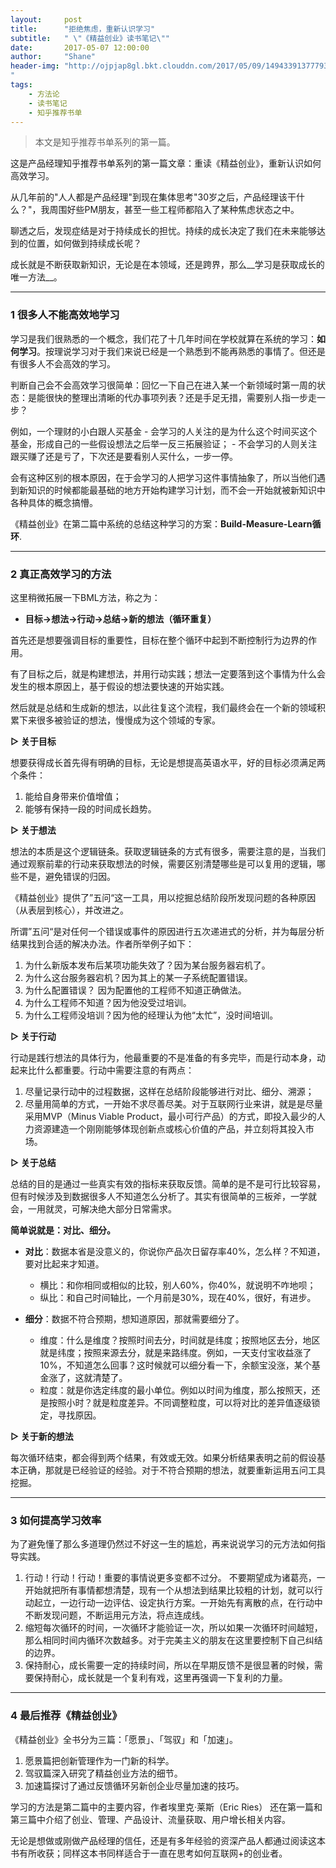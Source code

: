 ```yaml
---
layout:     post
title:      "拒绝焦虑，重新认识学习"
subtitle:   " \"《精益创业》读书笔记\""
date:       2017-05-07 12:00:00
author:     "Shane"
header-img: "http://ojpjap8gl.bkt.clouddn.com/2017/05/09/149433913777936281.jpg
"
tags:
    - 方法论
    - 读书笔记
    - 知乎推荐书单
---
```



>本文是知乎推荐书单系列的第一篇。

这是产品经理知乎推荐书单系列的第一篇文章：重读《精益创业》，重新认识如何高效学习。

从几年前的"人人都是产品经理"到现在集体思考"30岁之后，产品经理该干什么？"，我周围好些PM朋友，甚至一些工程师都陷入了某种焦虑状态之中。

聊透之后，发现症结是对于持续成长的担忧。持续的成长决定了我们在未来能够达到的位置，如何做到持续成长呢？

成长就是不断获取新知识，无论是在本领域，还是跨界，那么__学习是获取成长的唯一方法__。

---

### 1 很多人不能高效地学习

学习是我们很熟悉的一个概念，我们花了十几年时间在学校就算在系统的学习：__如何学习__。按理说学习对于我们来说已经是一个熟悉到不能再熟悉的事情了。但还是有很多人不会高效的学习。

判断自己会不会高效学习很简单：回忆一下自己在进入某一个新领域时第一周的状态：是能很快的整理出清晰的代办事项列表？还是手足无措，需要别人指一步走一步？

例如，一个理财的小白跟人买基金
    - 会学习的人关注的是为什么这个时间买这个基金，形成自己的一些假设想法之后举一反三拓展验证；
    - 不会学习的人则关注跟买赚了还是亏了，下次还是要看别人买什么，一步一停。

会有这种区别的根本原因，在于会学习的人把学习这件事情抽象了，所以当他们遇到新知识的时候都能最基础的地方开始构建学习计划，而不会一开始就被新知识中各种具体的概念搞懵。

《精益创业》在第二篇中系统的总结这种学习的方案：__Build-Measure-Learn循环__.

---

### 2 真正高效学习的方法

这里稍微拓展一下BML方法，称之为：

- __目标→想法→行动→总结→新的想法（循环重复）__

首先还是想要强调目标的重要性，目标在整个循环中起到不断控制行为边界的作用。

有了目标之后，就是构建想法，并用行动实践；想法一定要落到这个事情为什么会发生的根本原因上，基于假设的想法要快速的开始实践。

然后就是总结和生成新的想法，以此往复这个流程，我们最终会在一个新的领域积累下来很多被验证的想法，慢慢成为这个领域的专家。

__▷ 关于目标__ 

想要获得成长首先得有明确的目标，无论是想提高英语水平，好的目标必须满足两个条件：
1. 能给自身带来价值增值；
2. 能够有保持一段的时间成长趋势。


__▷ 关于想法__

想法的本质是这个逻辑链条。获取逻辑链条的方式有很多，需要注意的是，当我们通过观察前辈的行动来获取想法的时候，需要区别清楚哪些是可以复用的逻辑，哪些不是，避免错误的归因。

《精益创业》提供了”五问“这一工具，用以挖掘总结阶段所发现问题的各种原因（从表层到核心），并改进之。

所谓”五问“是对任何一个错误或事件的原因进行五次递进式的分析，并为每层分析结果找到合适的解决办法。作者所举例子如下：
1. 为什么新版本发布后某项功能失效了？因为某台服务器宕机了。
2. 为什么这台服务器宕机？因为其上的某一子系统配置错误。
3. 为什么配置错误？ 因为配置他的工程师不知道正确做法。
4. 为什么工程师不知道？因为他没受过培训。
5. 为什么工程师没培训？因为他的经理认为他“太忙”，没时间培训。


__▷ 关于行动__ 

行动是践行想法的具体行为，他最重要的不是准备的有多完毕，而是行动本身，动起来比什么都重要。行动中需要注意的有两点：
1. 尽量记录行动中的过程数据，这样在总结阶段能够进行对比、细分、溯源；
2. 尽量用简单的方式，一开始不求尽善尽美。对于互联网行业来讲，就是是尽量采用MVP（Minus Viable Product，最小可行产品）的方式，即投入最少的人力资源建造一个刚刚能够体现创新点或核心价值的产品，并立刻将其投入市场。


__▷ 关于总结__

总结的目的是通过一些真实有效的指标来获取反馈。简单的是不是可行比较容易，但有时候涉及到数据很多人不知道怎么分析了。其实有很简单的三板斧，一学就会，一用就灵，可解决绝大部分日常需求。

__简单说就是：对比、细分。__

- __对比__：数据本省是没意义的，你说你产品次日留存率40%，怎么样？不知道，要对比起来才知道。
    - 横比：和你相同或相似的比较，别人60%，你40%，就说明不咋地呗；
    - 纵比：和自己时间轴比，一个月前是30%，现在40%，很好，有进步。

- __细分__：数据不符合预期，想知道原因，那就需要细分了。
    - 维度：什么是维度？按照时间去分，时间就是纬度；按照地区去分，地区就是纬度；按照来源去分，就是来路纬度。例如，一天支付宝收益涨了10%，不知道怎么回事？这时候就可以细分看一下，余额宝没涨，某个基金涨了，这就清楚了。
    - 粒度：就是你选定纬度的最小单位。例如以时间为维度，那么按照天，还是按照小时？就是粒度差异。不同调整粒度，可以将对比的差异值逐级锁定，寻找原因。

__▷ 关于新的想法__  

每次循环结束，都会得到两个结果，有效或无效。如果分析结果表明之前的假设基本正确，那就是已经验证的经验。对于不符合预期的想法，就要重新运用五问工具挖掘。

---

### 3 如何提高学习效率 

为了避免懂了那么多道理仍然过不好这一生的尴尬，再来说说学习的元方法如何指导实践。
1. 行动！行动！行动！重要的事情说更多变都不过分。 不要期望成为诸葛亮，一开始就把所有事情都想清楚，现有一个从想法到结果比较粗的计划，就可以行动起立，一边行动一边评估、设定执行方案。一开始先有离散的点，在行动中不断发现问题，不断运用元方法，将点连成线。
2. 缩短每次循环的时间，一次循环才能验证一次，所以如果一次循环时间越短，那么相同时间内循环次数越多。对于完美主义的朋友在这里要控制下自己纠结的边界。
3. 保持耐心，成长需要一定的持续时间，所以在早期反馈不是很显著的时候，需要保持耐心，成长就是一个复利有戏，这里再强调一下复利的力量。

---

### 4 最后推荐《精益创业》

《精益创业》全书分为三篇：「愿景」、「驾驭」和「加速」。
1. 愿景篇把创新管理作为一门新的科学。
2. 驾驭篇深入研究了精益创业方法的细节。
3. 加速篇探讨了通过反馈循环另新创企业尽量加速的技巧。

学习的方法是第二篇中的主要内容，作者埃里克·莱斯（Eric Ries） 还在第一篇和第三篇中介绍了创业、管理、产品设计、流量获取、用户增长相关内容。

无论是想做或刚做产品经理的信任，还是有多年经验的资深产品人都通过阅读这本书有所收获；同样这本书同样适合于一直在思考如何互联网+的创业者。



